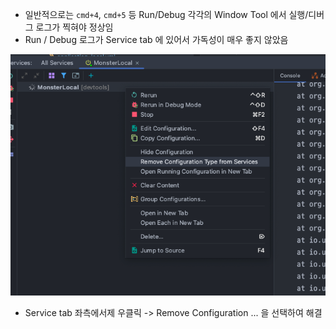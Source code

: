 - 일반적으로는 `cmd+4`, `cmd+5` 등 Run/Debug 각각의 Window Tool 에서 실행/디버그 로그가 찍혀야 정상임
- Run / Debug 로그가 Service tab 에 있어서 가독성이 매우 좋지 않았음

![img.png](../img/img.png)

- Service tab 좌측에서제 우클릭 -> Remove Configuration ... 을 선택하여 해결